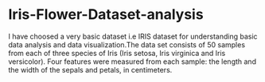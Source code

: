 # Iris-Flower-Dataset-analysis
I have choosed a very basic dataset i.e IRIS dataset for understanding basic data analysis and data visualization.The data set consists of 50 samples from each of three species of Iris (Iris setosa, Iris virginica and Iris versicolor). Four features were measured from each sample: the length and the width of the sepals and petals, in centimeters.

